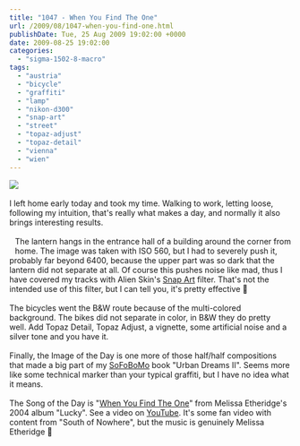 ```yaml
---
title: "1047 - When You Find The One"
url: /2009/08/1047-when-you-find-one.html
publishDate: Tue, 25 Aug 2009 19:02:00 +0000
date: 2009-08-25 19:02:00
categories: 
  - "sigma-1502-8-macro"
tags: 
  - "austria"
  - "bicycle"
  - "graffiti"
  - "lamp"
  - "nikon-d300"
  - "snap-art"
  - "street"
  - "topaz-adjust"
  - "topaz-detail"
  - "vienna"
  - "wien"
---
```

<a href="https://d25zfm9zpd7gm5.cloudfront.net/1200x1200/2009/20090825_080042_ps.jpg" target="_blank"><img src="https://d25zfm9zpd7gm5.cloudfront.net/0600x0600/2009/20090825_080042_ps.jpg"/></a><br/><br/>I left home early today and took my time. Walking to work, letting loose, following my intuition, that's really what makes a day, and normally it also brings interesting results.<br/><br/><a href="https://d25zfm9zpd7gm5.cloudfront.net/1200x1200/2009/20090825_075330_ps.jpg" target="_blank"><img alt="" border="0" src="https://d25zfm9zpd7gm5.cloudfront.net/0150x0150/2009/20090825_075330_ps.jpg" style="margin: 10pt 10px 10px 0pt; float: left;"/></a> The lantern hangs in the entrance hall of a building around the corner from home. The image was taken with ISO 560, but I had to severely push it, probably far beyond 6400, because the upper part was so dark that the lantern did not separate at all. Of course this pushes noise like mad, thus I have covered my tracks with Alien Skin's <a href="http://www.alienskin.com/snapart/" target="_blank">Snap Art</a> filter. That's not the intended use of this filter, but I can tell you, it's pretty effective 🙂<br/><br/><a href="https://d25zfm9zpd7gm5.cloudfront.net/1200x1200/2009/20090825_080500_ps.jpg" target="_blank"><img alt="" border="0" src="https://d25zfm9zpd7gm5.cloudfront.net/0150x0150/2009/20090825_080500_ps.jpg" style="margin: 10pt 10px 10px 0pt; float: right;"/></a> The bicycles went the B&amp;W route because of the multi-colored background. The bikes did not separate in color, in B&amp;W they do pretty well. Add Topaz Detail, Topaz Adjust, a vignette, some artificial noise and a silver tone and you have it.<br/><br/> Finally, the Image of the Day is one more of those half/half compositions that made a big part of my <a href="http://www.sofobomo.org/2009/" target="_blank">SoFoBoMo</a> book "Urban Dreams II". Seems more like some technical marker than your typical graffiti, but I have no idea what it means.<br/><br/>The Song of the Day is "<a href="http://www.lyricsmode.com/lyrics/m/melissa_etheridge/when_you_find_the_one.html" target="_blank">When You Find The One</a>" from Melissa Etheridge's 2004 album "Lucky". See a video on <a href="http://www.youtube.com/watch?v=N_Eab4Ks0J8" target="_blank">YouTube</a>. It's some fan video with content from "South of Nowhere", but the music is genuinely Melissa Etheridge 🙂
